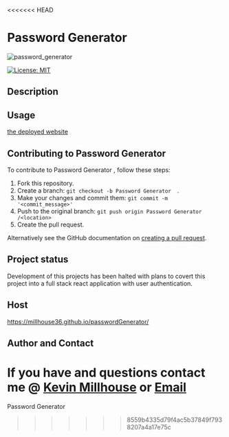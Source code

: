 <<<<<<< HEAD

# Password Generator
![password_generator](https://user-images.githubusercontent.com/37388720/120094329-bb794080-c0ed-11eb-80dc-3a32777c3b4b.png)

[![License: MIT](https://img.shields.io/badge/License-MIT-yellow.svg)](https://opensource.org/licenses/MIT)

## Description


## Usage 
[the deployed website](https://millhouse36.github.io/passwordGenerator/)


## Contributing to Password Generator  
To contribute to Password Generator , follow these steps:

1. Fork this repository.
2. Create a branch: `git checkout -b Password Generator  `.
3. Make your changes and commit them: `git commit -m '<commit_message>'`
4. Push to the original branch: `git push origin Password Generator /<location>`
5. Create the pull request.

Alternatively see the GitHub documentation on [creating a pull request](https://help.github.com/en/github/collaborating-with-issues-and-pull-requests/creating-a-pull-request).

## Project status
Development of this projects has been halted with plans to covert this project into a full stack react application with user authentication.

## Host
https://millhouse36.github.io/passwordGenerator/


## Author and Contact
If you have and questions contact me @
[Kevin Millhouse](https://github.com/MIllhouse36)
or [Email](https://millhousekevin@gmail.com)
=======
Password Generator
>>>>>>> 8559b4335d79f4ac5b37849f7938207a4a17e75c
